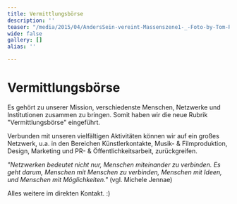 ```yaml
---
title: Vermittlungsbörse
description: ''
teaser: "/media/2015/04/AndersSein-vereint-Massenszene1-_-Foto-by-Tom-Roeler.jpg"
wide: false
gallery: []
alias: ''

---
```

# Vermittlungsbörse

Es gehört zu unserer Mission, verschiedenste Menschen, Netzwerke und Institutionen zusammen zu bringen. Somit haben wir die neue Rubrik "Vermittlungsbörse" eingeführt.

Verbunden mit unseren vielfältigen Aktivitäten können wir auf ein großes Netzwerk, u.a. in den Bereichen Künstlerkontakte, Musik- & Filmproduktion, Design, Marketing und PR- & Öffentlichkeitsarbeit, zurückgreifen.

_"Netzwerken bedeutet nicht nur, Menschen miteinander zu verbinden. Es geht darum, Menschen mit Menschen zu verbinden, Menschen mit Ideen, und Menschen mit Möglichkeiten."_ (vgl. Michele Jennae)

Alles weitere im direkten Kontakt. :)